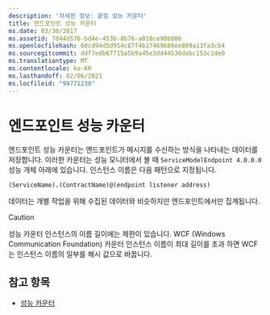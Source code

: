 ```yaml
---
description: '자세한 정보: 끝점 성능 카운터'
title: 엔드포인트 성능 카운터
ms.date: 03/30/2017
ms.assetid: 7d44d576-bd4e-453b-8b76-a818ce90b806
ms.openlocfilehash: 60cd94d5d954c87f4b37469688ee809a13fa3cb4
ms.sourcegitcommit: ddf7edb67715a5b9a45e3dd44536dabc153c1de0
ms.translationtype: MT
ms.contentlocale: ko-KR
ms.lasthandoff: 02/06/2021
ms.locfileid: "99771238"
---
```

# <a name="endpoint-performance-counters"></a>엔드포인트 성능 카운터

엔드포인트 성능 카운터는 엔드포인트가 메시지를 수신하는 방식을 나타내는 데이터를 저장합니다. 이러한 카운터는 성능 모니터에서 볼 때 `ServiceModelEndpoint 4.0.0.0` 성능 개체 아래에 있습니다. 인스턴스 이름은 다음 패턴으로 지정됩니다.  
  
`(ServiceName).(ContractName)@(endpoint listener address)`  
  
 데이터는 개별 작업을 위해 수집된 데이터와 비슷하지만 엔드포인트에서만 집계됩니다.  
  
> [!CAUTION]
> 성능 카운터 인스턴스의 이름 길이에는 제한이 있습니다. WCF (Windows Communication Foundation) 카운터 인스턴스 이름이 최대 길이를 초과 하면 WCF는 인스턴스 이름의 일부를 해시 값으로 바꿉니다.  
  
## <a name="see-also"></a>참고 항목

- [성능 카운터](index.md)
